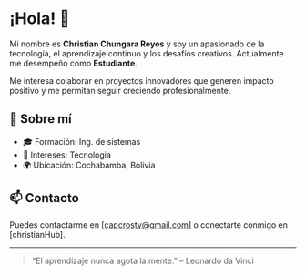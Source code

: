 # ¡Hola! 👋

Mi nombre es **Christian Chungara Reyes** y soy un apasionado de la tecnología, el aprendizaje continuo y los desafíos creativos. Actualmente me desempeño como **Estudiante**.

Me interesa colaborar en proyectos innovadores que generen impacto positivo y me permitan seguir creciendo profesionalmente.

## 📌 Sobre mí

- 🎓 Formación: Ing. de sistemas
- 💬 Intereses: Tecnologia
- 🌍 Ubicación: Cochabamba, Bolivia

## 📫 Contacto

Puedes contactarme en [capcrosty@gmail.com] o conectarte conmigo en [christianHub].

---

> “El aprendizaje nunca agota la mente.” – Leonardo da Vinci
